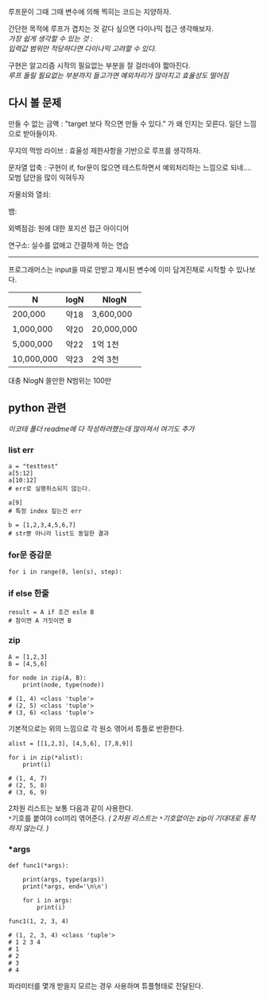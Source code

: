 루프문이 그때 그때 변수에 의해 찍히는 코드는 지양하자.  

간단한 목적에 루프가 겹치는 것 같다 싶으면 다이나믹 접근 생각해보자.  
_가장 쉽게 생각할 수 있는 것 :_   
_입력값 범위만 적당하다면 다이나믹 고려할 수 있다._  

구현은 알고리즘 시작의 필요없는 부분을 잘 걸러네야 짧아진다.  
_루프 돌릴 필요없는 부분까지 들고가면 예외처리가 많아지고 효율성도 떨어짐_

## 다시 볼 문제
만들 수 없는 금액 : "target 보다 작으면 만들 수 있다." 가 왜 인지는 모른다. 일단 느낌으로 받아들이자.

무지의 먹방 라이브 : 효율성 제한사항을 기반으로 루프를 생각하자.  

문자열 압축 : 구현이 if, for문이 많으면 테스트하면서 예외처리하는 느낌으로 되네.... 모범 답안을 많이 익혀두자  

자물쇠와 열쇠:  

뱀:  

외벽점검: 원에 대한 포지션 접근 아이디어  

연구소: 실수를 없애고 간결하게 하는 연습

---
프로그래머스는 input을 따로 안받고 제시된 변수에 이미 담겨진채로 시작할 수 있나보다.  

|N| logN | NlogN |
|--|--|--|
|200,000 | 약18 | 3,600,000
|1,000,000| 약20 | 20,000,000
|5,000,000| 약22 | 1억 1천
|10,000,000| 약23 | 2억 3천

대충 NlogN 쓸만한 N범위는 100만  

## python 관련
_이코테 폴더 readme에 다 작성하려했는데 많아져서 여기도 추가_

### list err
```
a = "testtest"
a[5:12]
a[10:12]
# err로 실행취소되지 않는다.

a[9]
# 특정 index 짚는건 err

b = [1,2,3,4,5,6,7]
# str뿐 아니라 list도 동일한 결과 
```  
### for문 증감문
```
for i in range(0, len(s), step):
```

### if else 한줄
```
result = A if 조건 esle B
# 참이면 A 거짓이면 B
```

### zip
```
A = [1,2,3]
B = [4,5,6]

for node in zip(A, B):
    print(node, type(node))

# (1, 4) <class 'tuple'>
# (2, 5) <class 'tuple'>
# (3, 6) <class 'tuple'>
```
기본적으로는 위의 느낌으로 각 원소 엮어서 튜플로 반환한다.
```
alist = [[1,2,3], [4,5,6], [7,8,9]]

for i in zip(*alist):
    print(i)

# (1, 4, 7)
# (2, 5, 8)
# (3, 6, 9)
```
2차원 리스트는 보통 다음과 같이 사용한다.  
`*`기호를 붙여야 col끼리 엮어준다. _( 2차원 리스트는 `*`기호없이는 zip이 기대대로 동작하지 않는다. )_  

### *args
```
def func1(*args):
    
    print(args, type(args))
    print(*args, end='\n\n')
    
    for i in args:
        print(i)

func1(1, 2, 3, 4)

# (1, 2, 3, 4) <class 'tuple'> 
# 1 2 3 4 
# 1 
# 2 
# 3 
# 4
```
파라미터를 몇개 받을지 모르는 경우 사용하며 튜플형태로 전달된다.